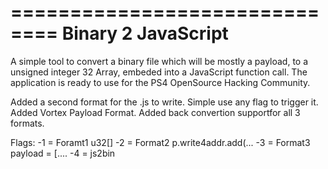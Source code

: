 ==============================
 Binary 2 JavaScript
==============================

A simple tool to convert a binary file which will be mostly a payload, to a 
unsigned integer 32 Array, embeded into a JavaScript function call.
The application is ready to use for the PS4 OpenSource Hacking Community.

Added a second format for the .js to write. Simple use any flag to trigger it.
Added Vortex Payload Format.
Added back convertion supportfor all 3 formats.

Flags:
-1 = Foramt1 u32[]
-2 = Format2 p.write4addr.add(...
-3 = Format3 payload = [....
-4 = js2bin